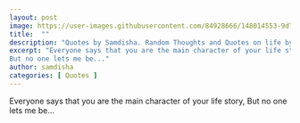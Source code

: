 ```yaml
---
layout: post
image: https://user-images.githubusercontent.com/84928666/148014553-9d7d95c9-471f-4538-9c7e-6f85e27ba80e.jpg
title:  ""
description: "Quotes by Samdisha. Random Thoughts and Quotes on life by Samdisha Khunger."
excerpt: "Everyone says that you are the main character of your life story, 
But no one lets me be..."
author: samdisha
categories: [ Quotes ]
---
```


Everyone says that you are the main character of your life story, 
But no one lets me be...
